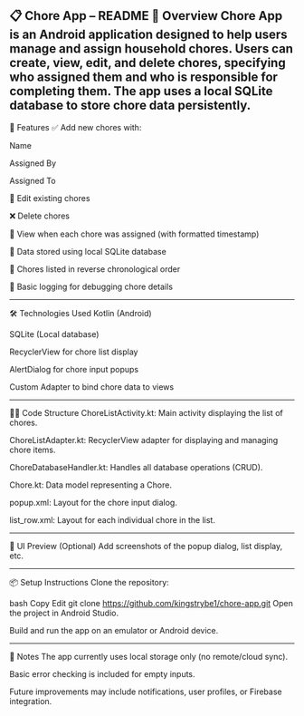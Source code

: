 📋 Chore App – README
🧹 Overview
Chore App is an Android application designed to help users manage and assign household chores. Users can create, view, edit, and delete chores, specifying who assigned them and who is responsible for completing them. The app uses a local SQLite database to store chore data persistently.
---------------------------------------------------------------------------------------------------------

🚀 Features
✅ Add new chores with:

Name

Assigned By

Assigned To

📝 Edit existing chores

❌ Delete chores

📅 View when each chore was assigned (with formatted timestamp)

🔄 Data stored using local SQLite database

🧾 Chores listed in reverse chronological order

🧪 Basic logging for debugging chore details

--------------------------------------------------------------------------------------------------------

🛠️ Technologies Used
Kotlin (Android)

SQLite (Local database)

RecyclerView for chore list display

AlertDialog for chore input popups

Custom Adapter to bind chore data to views

---------------------------------------------------------------------------------------------------------

🧑‍💻 Code Structure
ChoreListActivity.kt: Main activity displaying the list of chores.

ChoreListAdapter.kt: RecyclerView adapter for displaying and managing chore items.

ChoreDatabaseHandler.kt: Handles all database operations (CRUD).

Chore.kt: Data model representing a Chore.

popup.xml: Layout for the chore input dialog.

list_row.xml: Layout for each individual chore in the list.

---------------------------------------------------------------------------------------------------------

📸 UI Preview (Optional)
Add screenshots of the popup dialog, list display, etc.

---------------------------------------------------------------------------------------------------------

📦 Setup Instructions
Clone the repository:

bash
Copy
Edit
git clone https://github.com/kingstrybe1/chore-app.git
Open the project in Android Studio.

Build and run the app on an emulator or Android device.

---------------------------------------------------------------------------------------------------------

📌 Notes
The app currently uses local storage only (no remote/cloud sync).

Basic error checking is included for empty inputs.

Future improvements may include notifications, user profiles, or Firebase integration.

